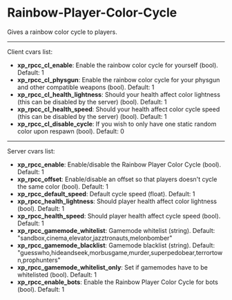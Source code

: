 # Rainbow-Player-Color-Cycle
Gives a rainbow color cycle to players.

---

Client cvars list:
* **xp_rpcc_cl_enable**: Enable the rainbow color cycle for yourself (bool).  Default: 1
* **xp_rpcc_cl_physgun**: Enable the rainbow color cycle for your physgun and other compatible weapons (bool).  Default: 1
* **xp_rpcc_cl_health_lightness**: Should your health affect color lightness (this can be disabled by the server) (bool).  Default: 1
* **xp_rpcc_cl_health_speed**: Should your health affect color cycle speed (this can be disabled by the server) (bool).  Default: 1
* **xp_rpcc_cl_disable_cycle**: If you wish to only have one static random color upon respawn (bool).  Default: 0

---

Server cvars list:
* **xp_rpcc_enable**: Enable/disable the Rainbow Player Color Cycle (bool). Default: 1
* **xp_rpcc_offset**: Enable/disable an offset so that players doesn't cycle the same color (bool). Default: 1
* **xp_rpcc_default_speed**: Default cycle speed (float). Default: 1
* **xp_rpcc_health_lightness**: Should player health affect color lightness (bool). Default: 1
* **xp_rpcc_health_speed**: Should player health affect cycle speed (bool). Default: 1
* **xp_rpcc_gamemode_whitelist**: Gamemode whitelist (string). Default: "sandbox,cinema,elevator,jazztronauts,melonbomber"
* **xp_rpcc_gamemode_blacklist**: Gamemode blacklist (string). Default: "guesswho,hideandseek,morbusgame,murder,superpedobear,terrortown,prophunters"
* **xp_rpcc_gamemode_whitelist_only**: Set if gamemodes have to be whitelisted (bool). Default: 1
* **xp_rpcc_enable_bots**: Enable the Rainbow Player Color Cycle for bots (bool). Default: 1
